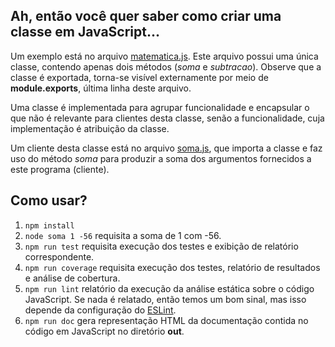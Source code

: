 ## Ah, então você quer saber como criar uma classe em JavaScript...
Um exemplo está no arquivo [matematica.js](matematica.js). Este
arquivo possui uma única classe, contendo apenas dois 
métodos (_soma_ e _subtracao_). Observe que a classe é exportada,
torna-se visível externamente por meio de **module.exports**,
última linha deste arquivo.

Uma classe é implementada para agrupar funcionalidade e 
encapsular o que não é relevante para clientes desta classe,
senão a funcionalidade, cuja implementação é atribuição da classe.

Um cliente desta classe está no arquivo [soma.js](soma.js), 
que importa a classe e faz uso do método _soma_ para produzir a soma 
dos argumentos fornecidos a este programa (cliente).

## Como usar?

1. ```npm install```
1. ```node soma 1 -56``` requisita a soma de 1 com -56.
1. ```npm run test``` requisita execução dos testes e exibição de relatório 
correspondente.
1. ```npm run coverage``` requisita execução dos testes, relatório de 
resultados e análise de cobertura.
1. ```npm run lint``` relatório da execução da análise estática sobre o 
código JavaScript. Se nada é relatado, então temos um bom sinal, mas isso 
depende da configuração do [ESLint](https://eslint.org/).
1. ```npm run doc``` gera representação HTML da documentação contida no 
código em JavaScript no diretório **out**.
